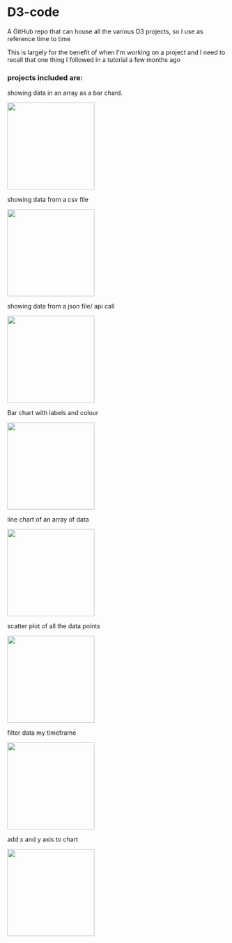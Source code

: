 # D3-code

A GitHub repo that can house all the various D3 projects, so I use as reference time to time

This is largely for the benefit of when I'm working on a project and I need to recall that one thing I followed in a tutorial a few months ago

### projects included are:
showing data in an array as a bar chard. 

<img src="https://user-images.githubusercontent.com/41472850/56082254-8080f980-5e0e-11e9-9a72-b695d87589ee.png" width="200">

showing data from a csv file

<img src="https://user-images.githubusercontent.com/41472850/56082960-099c2e80-5e17-11e9-8dbd-fc120cb6baf8.png" width="200">

showing data from a json file/ api call

<img src="https://user-images.githubusercontent.com/41472850/56082962-0a34c500-5e17-11e9-8f00-efbdeca6e2eb.png" width="200">

Bar chart with labels and colour

<img src="https://user-images.githubusercontent.com/41472850/56082964-0a34c500-5e17-11e9-8ab1-686c5416df07.png" width="200">

line chart of an array of data

<img src="https://user-images.githubusercontent.com/41472850/56082965-0a34c500-5e17-11e9-9862-d9e70180a092.png" width="200">

scatter plot of all the data points

<img src="https://user-images.githubusercontent.com/41472850/56082967-0acd5b80-5e17-11e9-857f-e3ffdca722ef.png" width="200">

filter data my timeframe

<img src="https://user-images.githubusercontent.com/41472850/56149270-11d5a480-5fa4-11e9-8e2e-669b0cfe1ca8.png" width="200">

add x and y axis to chart 

<img src="https://user-images.githubusercontent.com/41472850/56149277-1437fe80-5fa4-11e9-9176-b842a3170bec.png" width="200">
